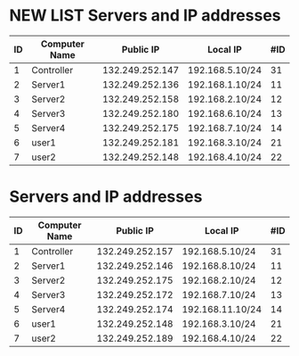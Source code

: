 

# NEW LIST Servers and IP addresses

| ID| Computer Name | Public IP | Local IP | #ID |
|----------|----------|----------|----------| --------|
| 1 | Controller | 132.249.252.147 | 192.168.5.10/24 | 31 |
| 2 | Server1 | 132.249.252.136  | 192.168.1.10/24 | 11 |
| 3 | Server2 | 132.249.252.158 | 192.168.2.10/24 | 12 |
| 4 | Server3 | 132.249.252.180 | 192.168.6.10/24 | 13 |
| 5 | Server4 | 132.249.252.175 | 192.168.7.10/24 | 14 |
| 6 | user1 | 132.249.252.181 | 192.168.3.10/24 | 21 |
| 7 | user2 | 132.249.252.148 | 192.168.4.10/24 | 22 |

# Servers and IP addresses

| ID| Computer Name | Public IP | Local IP | #ID |
|----------|----------|----------|----------| --------|
| 1 | Controller | 132.249.252.157 | 192.168.5.10/24 | 31 |
| 2 | Server1 | 132.249.252.146  | 192.168.8.10/24 | 11 |
| 3 | Server2 | 132.249.252.175 | 192.168.2.10/24 | 12 |
| 4 | Server3 | 132.249.252.172 | 192.168.7.10/24 | 13 |
| 5 | Server4 | 132.249.252.174 | 192.168.11.10/24 | 14 |
| 6 | user1 | 132.249.252.148 | 192.168.3.10/24 | 21 |
| 7 | user2 | 132.249.252.189 | 192.168.4.10/24 | 22 |
